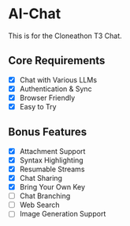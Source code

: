 # AI-Chat

This is for the Cloneathon T3 Chat.

## Core Requirements
- [x] Chat with Various LLMs
- [x] Authentication & Sync
- [x] Browser Friendly
- [x] Easy to Try

## Bonus Features
- [x] Attachment Support
- [x] Syntax Highlighting
- [x] Resumable Streams
- [x] Chat Sharing
- [x] Bring Your Own Key
- [ ] Chat Branching
- [ ] Web Search
- [ ] Image Generation Support
